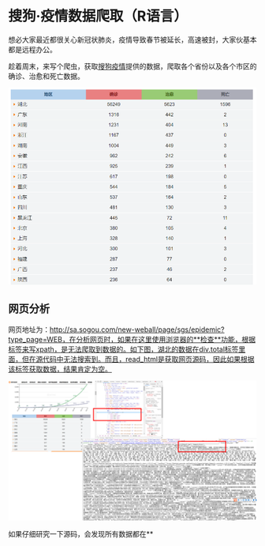 # 搜狗·疫情数据爬取（R语言）

想必大家最近都很关心新冠状肺炎，疫情导致春节被延长，高速被封，大家伙基本都是远程办公。

趁着周末，来写个爬虫，获取[搜狗疫情](http://sa.sogou.com/new-weball/page/sgs/epidemic?type_page=WEB)提供的数据，爬取各个省份以及各个市区的确诊、治愈和死亡数据。

![1581827981508](https://github.com/hellowangheng/datazhi/blob/master/img-folder/2019-nCoV/1581827981508.png)

## 网页分析

网页地址为：http://sa.sogou.com/new-weball/page/sgs/epidemic?type_page=WEB，在分析网页时，如果在这里使用浏览器的**检查**功能，根据标签来写xpath，是无法爬取到数据的。如下图，湖北的数据在div.total标签里面，但在源代码中无法搜索到。而且，read_html是获取网页源码，因此如果根据该标签获取数据，结果肯定为空。

![1581829059936](https://github.com/hellowangheng/datazhi/blob/master/img-folder/2019-nCoV/1581829059936.png)

如果仔细研究一下源码，会发现所有数据都在**<script type="text/javascript">**，所以xpath=/html/body/script[1]/text()。

```R
library(rvest)
library(rjson)
url<-"http://sa.sogou.com/new-weball/page/sgs/epidemic?type_page=WEB"
page<-read_html(url)

html_dt<-page%>%html_nodes(xpath="//html/body/script[1]/text()")%>%html_text(trim = TRUE)
```

## 数据抽取

如果对html_dt数据查看一下，数据很规整，都是json格式，数据如下（由于数据较多，中间已删除部分），其中包括各个省、市、其他国家的确诊疑似数据以及相关新闻报道。

```json
> html_dt
[1] "window.type_page = \"WEB\"\n      window.__INITIAL_STATE__ = {\"data\":{\"headerImg\":{\"imgUrl\":\"https://hhyfeed.sogoucdn.com/deploy/js/pages/epidemic/epi_header_8_5b6acb7.jpg\"},\"domesticStats\":{\"timestamp\":1581824835000,\"diagnosed\":68584,\"suspect\":8228,\"death\":1666,\"cured\":9546,\"remark\":[],\"src\":\"people\",\"times\":\"截至2月16日12时42分\",\"yesterdayIncreased\":{\"diagnosed\":2009,\"death\":142,\"cured\":1323,\"manipulateTimestamp\":1581814971840,\"suspect\":1918,\"suspectCompare\":-741}},\"moreAboutVirus\":[\"传染源：该字段已替换为说明2\",\"病毒：该字段已替换为说明1\",\"病毒传播途径：该字段已替换为说明3\",\"易感人群：人群普遍易感。老年人及有基础疾病者感染后病情较重，儿童及婴幼儿也有发病\",\"潜伏期：一般为 3～7 天，最长不超过 14 天，潜伏期内可能存在传染性，其中无症状病例传染性非常罕见\"],\"mapStats\":{\"title\":\"疫情分布\",\"type\":\"mapStats\",\"mapUrl\":\"https://hhyfeed.sogoucdn.com/feed/static/images/epidemic/domestic_map_1161231.png\",\"chartUrl\":\"https://hhyfeed.sogoucdn.com/feed/static/images/epidemic/domestic_chart_0291856.png\",\"provinceDetail\":[\"湖北 确诊 56249 例，治愈 5623 例，死亡 1596 例\",\"广东 确诊 1316 例，疑似 17 例，治愈 444 例，死亡 2 例\",\"河南 确诊 1231 例，治愈 421 例，死亡 13 例\"],\"newChartUrl\":


\"source\":\"上观新闻\",\"img\":\"[\\\"http://img01.sogoucdn.com/app/a/200883/ca798fc52ff9aded400dd38000590f3c\\\"]\",\"up_time\":\"2020-02-11 08:06:08\"},{\"url\":\"http://sa.sogou.com/sgsearch/sgs_tc_news.php?req=N8k_v32bO0luMYPaVIhIMgc10T75IF3Atfo-NQa_zOY=\",\"title\":\"辟谣 | 宁波驰援湖北医疗人员物资没收到被扣留?真相来了\",\"source\":\"湖北日报\",

\"area\":[{\"provinceName\":\"湖北\",\"provinceShortName\":\"湖北\",\"currentConfirmedCount\":49030,\"confirmedCount\":56249,\"suspectedCount\":0,\"curedCount\":5623,\"deadCount\":1596,\"comment\":\"\",\"locationId\":420000,\"cities\":[{\"cityName\":\"武汉\",\"confirmedCount\":39462,\"suspectedCount\":0,\"curedCount\":2915,\"deadCount\":1233},{\"cityName\":\"孝感\",\"confirmedCount\":3201,\"suspectedCount\":0,\"curedCount\":353,\"deadCount\":65},


[{\"id\":181447,\"createTime\":1581824835000,\"modifyTime\":1581824835000,\"tags\":\"\",\"countryType\":2,\"continents\":\"亚洲\",\"provinceId\":\"6\",\"provinceName\":\"日本\",\"provinceShortName\":\"\",\"cityName\":\"\",\"currentConfirmedCount\":395,\"confirmedCount\":408,\"suspectedCount\":0,\"curedCount\":2,\"deadCount\":1,\"comment\":\"\",\"sort\":0,\"operator\":\"wangjinyuan\",\"locationId\":951002}}"
```

对于json数据处理，这里推荐rjson包，处理起来十分方便。

```R
#数据前面包含的这些字符不是josn格式，所以需要用正则表达式删除
json<-sub('window.type_page = \"WEB\"\n      window.__INITIAL_STATE__ = ',"",html_dt)
#通过rjson包中的fromJSON，可以将数据转换为list格式
josn_date<-fromJSON(json)
#在对josn_date数据分析，省份与各个市区的数据在josn_date$data$area中
area<-josn_date$data$area
# 省 市 确诊 疑似 治愈 死亡 

citytempdate<-c()
provincetempdate<-c()

for (i in area) {
  provinceShortName<-i$provinceShortName
  
  confirmedCount<-i$confirmedCount
  curedCount<-i$curedCount
  deadCount<-i$deadCount
    #首先获取省份数据
  provincetempdate<-c(c(provinceShortName,confirmedCount,curedCount,deadCount),provincetempdate)
  
  
  for (j in i$cities) {
    cityName<-j$cityName
    confirmedCount=j$confirmedCount
    curedCount=j$curedCount
    deadCount=j$deadCount
      #获取该省份下所有市区的数据
    citytempdate<-c(c(provinceShortName,cityName,confirmedCount,curedCount,deadCount),citytempdate)
  }
}

#各个地区确诊人数、治愈人数、死亡人数 dt_city

dt_city<-data.frame(matrix(citytempdate,ncol=5,byrow=TRUE))
colnames(dt_city)<-c("PROVINCESHORTNAME","CITYNAME","CONFIRMEDCOUNT","CUREDCOUNT","DEADCOUNT")

#dt_province，省份数据
dt_province<-data.frame(matrix(provincetempdate,ncol=4,byrow=TRUE))
colnames(dt_province)<-c("PROVINCESHORTNAME","CONFIRMEDCOUNT","CUREDCOUNT","DEADCOUNT")

```

现在就把省和市区的数据爬取到了，具体如下，

```R
> head(dt_province)
  PROVINCESHORTNAME CONFIRMEDCOUNT CUREDCOUNT DEADCOUNT
1              西藏              1          1         0
2              澳门             10          3         0
3              青海             18         13         0
4              台湾             18          2         0
5              香港             56          1         1
6              宁夏             70         33         0
> head(dt_city)
  PROVINCESHORTNAME   CITYNAME CONFIRMEDCOUNT CUREDCOUNT DEADCOUNT
1              西藏       拉萨              1          1         0
2              青海     海北州              3          2         0
3              青海       西宁             15         11         0
4              宁夏 宁东管委会              1          1         0
5              宁夏     石嘴山              1          1         0
6              宁夏       中卫              3          3         0
```

## 数据存储

我们现在爬取的数据只有当天的数据，如果要做更多的分析，肯定是要把数据存储，当有一定时间长度时，才能有效的进行分析。这里有两个方法，一个是存储在文件中，另外一个是存储在数据库中。

```R
#这里比较推荐readr包中的write_csv
write.csv(dt_city,"epidemic_city20200216.csv")
write.csv(dt_province,"epidemic_province20200216.csv")
```

现在我就把数据存储在MySQL数据库中，具体代码如下：

```R
#数据保存至数据库
library(RMySQL)
library(RMariaDB)
#连接数据
con <- dbConnect(MariaDB(), host="127.0.0.1", dbname="epid", user="root", password="1234")

#在数据库中，我添加了日期字段，在后续分析时，可以根据该字段查询具体每天数据。
city<-data.frame(dt_city,DT=c(format(Sys.Date(),"%Y%m%d")))
province<-data.frame(dt_province,DT=c(format(Sys.Date(),"%Y%m%d")))
# 插入数据库
dbWriteTable(con,"city_dt",city,overwrite =FALSE,append=TRUE,row.names=FALSE) 
dbWriteTable(con,"province_dt",province,overwrite =FALSE,append=TRUE,row.names=FALSE) 
```

## 总结

通过该网页，还可以爬取其他国家的确诊人数、治愈人数和死亡人数，以及下图所示的**昨日数据**，还可以获取**官方辟谣**、**紧急援助**的新闻名称和连接。感兴趣的小伙伴可去尝试一下。

本文所涉及的代码、数据库建表脚本以及数据，均已上传至GitHub，点击**阅读原文**即可获取。

![1581839056576](https://github.com/hellowangheng/datazhi/blob/master/img-folder/2019-nCoV/1581839056576.png)
